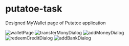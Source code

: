 # putatoe-task
Designed MyWallet page of Putatoe application

![walletPage](https://github.com/harshad-07/putatoe-task/assets/87608273/0390e6c5-654a-46d7-b99a-8c1240f02255) ![transferMonyDialog](https://github.com/harshad-07/putatoe-task/assets/87608273/d7177724-aaa0-4e45-a116-bcff9f9b58f8)
![addMoneyDialog](https://github.com/harshad-07/putatoe-task/assets/87608273/47a0c265-a656-4ee1-8861-e1509e4c6b76)![redeemCreditDialog](https://github.com/harshad-07/putatoe-task/assets/87608273/d539ee01-fa43-4207-a54e-8dbd1dd96550)
![addBankDialog](https://github.com/harshad-07/putatoe-task/assets/87608273/37e46fa4-4d38-4470-b584-654557563995)
